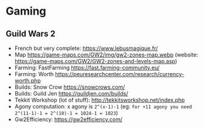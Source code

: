 # Gaming

## Guild Wars 2
- French but very complete: https://www.lebusmagique.fr/
- Map https://game-maps.com/GW2/img/gw2-zones-map.webp (website: https://game-maps.com/GW2/GW2-zones-and-levels-map.asp)
- Farming: FastFarming https://fast.farming-community.eu/
- Farming: Worth https://peuresearchcenter.com/research/currency-worth.php
- Builds: Snow Crow https://snowcrows.com/
- Builds: Guild Jen https://guildjen.com/builds/
- Tekkit Workshop (lot of stuff): http://tekkitsworkshop.net/index.php
- Agony computation: x agony is `2^(x-1)-1` (eg: `for +11 agony you need 2^(11-1)-1 = 2^(10)-1 = 1024-1 = 1023`)
- Gw2Efficiency: https://gw2efficiency.com/
